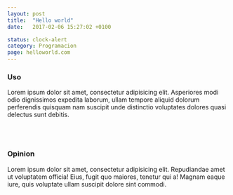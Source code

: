 ```yaml
---
layout: post
title:  "Hello world"
date:   2017-02-06 15:27:02 +0100

status: clock-alert
category: Programacion
page: helloworld.com
---
```


### Uso
Lorem ipsum dolor sit amet, consectetur adipisicing elit. Asperiores modi odio dignissimos expedita laborum, ullam tempore aliquid dolorum perferendis quisquam nam suscipit unde distinctio voluptates dolores quasi delectus sunt debitis.

<br><br>

### Opinion
Lorem ipsum dolor sit amet, consectetur adipisicing elit. Repudiandae amet ut voluptatem officia! Eius, fugit quo maiores, tenetur qui a! Magnam eaque iure, quis voluptate ullam suscipit dolore sint commodi.